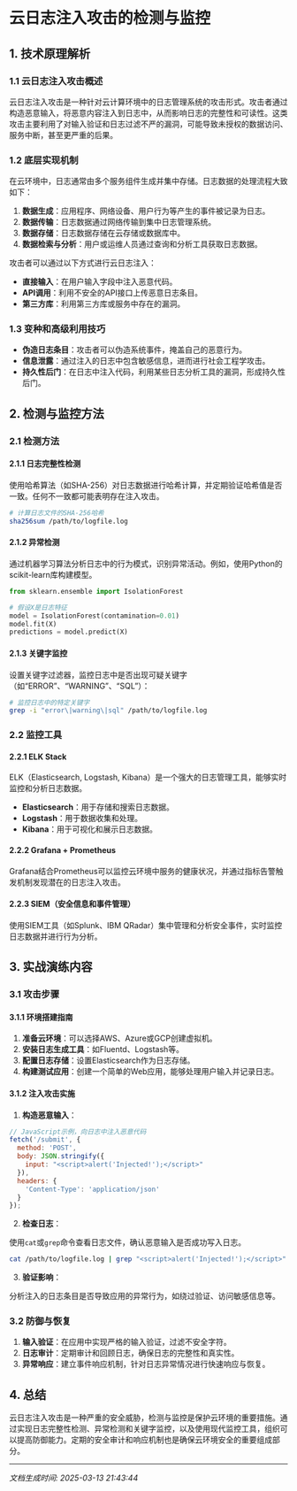# 云日志注入攻击的检测与监控

## 1. 技术原理解析

### 1.1 云日志注入攻击概述

云日志注入攻击是一种针对云计算环境中的日志管理系统的攻击形式。攻击者通过构造恶意输入，将恶意内容注入到日志中，从而影响日志的完整性和可读性。这类攻击主要利用了对输入验证和日志过滤不严的漏洞，可能导致未授权的数据访问、服务中断，甚至更严重的后果。

### 1.2 底层实现机制

在云环境中，日志通常由多个服务组件生成并集中存储。日志数据的处理流程大致如下：

1. **数据生成**：应用程序、网络设备、用户行为等产生的事件被记录为日志。
2. **数据传输**：日志数据通过网络传输到集中日志管理系统。
3. **数据存储**：日志数据存储在云存储或数据库中。
4. **数据检索与分析**：用户或运维人员通过查询和分析工具获取日志数据。

攻击者可以通过以下方式进行云日志注入：

- **直接输入**：在用户输入字段中注入恶意代码。
- **API调用**：利用不安全的API接口上传恶意日志条目。
- **第三方库**：利用第三方库或服务中存在的漏洞。

### 1.3 变种和高级利用技巧

- **伪造日志条目**：攻击者可以伪造系统事件，掩盖自己的恶意行为。
- **信息泄露**：通过注入的日志中包含敏感信息，进而进行社会工程学攻击。
- **持久性后门**：在日志中注入代码，利用某些日志分析工具的漏洞，形成持久性后门。

## 2. 检测与监控方法

### 2.1 检测方法

#### 2.1.1 日志完整性检测

使用哈希算法（如SHA-256）对日志数据进行哈希计算，并定期验证哈希值是否一致。任何不一致都可能表明存在注入攻击。

```bash
# 计算日志文件的SHA-256哈希
sha256sum /path/to/logfile.log
```

#### 2.1.2 异常检测

通过机器学习算法分析日志中的行为模式，识别异常活动。例如，使用Python的scikit-learn库构建模型。

```python
from sklearn.ensemble import IsolationForest

# 假设X是日志特征
model = IsolationForest(contamination=0.01)
model.fit(X)
predictions = model.predict(X)
```

#### 2.1.3 关键字监控

设置关键字过滤器，监控日志中是否出现可疑关键字（如“ERROR”、“WARNING”、“SQL”）：

```bash
# 监控日志中的特定关键字
grep -i "error\|warning\|sql" /path/to/logfile.log
```

### 2.2 监控工具

#### 2.2.1 ELK Stack

ELK（Elasticsearch, Logstash, Kibana）是一个强大的日志管理工具，能够实时监控和分析日志数据。

- **Elasticsearch**：用于存储和搜索日志数据。
- **Logstash**：用于数据收集和处理。
- **Kibana**：用于可视化和展示日志数据。

#### 2.2.2 Grafana + Prometheus

Grafana结合Prometheus可以监控云环境中服务的健康状况，并通过指标告警触发机制发现潜在的日志注入攻击。

#### 2.2.3 SIEM（安全信息和事件管理）

使用SIEM工具（如Splunk、IBM QRadar）集中管理和分析安全事件，实时监控日志数据并进行行为分析。

## 3. 实战演练内容

### 3.1 攻击步骤

#### 3.1.1 环境搭建指南

1. **准备云环境**：可以选择AWS、Azure或GCP创建虚拟机。
2. **安装日志生成工具**：如Fluentd、Logstash等。
3. **配置日志存储**：设置Elasticsearch作为日志存储。
4. **构建测试应用**：创建一个简单的Web应用，能够处理用户输入并记录日志。

#### 3.1.2 注入攻击实施

1. **构造恶意输入**：

```javascript
// JavaScript示例，向日志中注入恶意代码
fetch('/submit', {
  method: 'POST',
  body: JSON.stringify({
    input: "<script>alert('Injected!');</script>"
  }),
  headers: {
    'Content-Type': 'application/json'
  }
});
```

2. **检查日志**：

使用`cat`或`grep`命令查看日志文件，确认恶意输入是否成功写入日志。

```bash
cat /path/to/logfile.log | grep "<script>alert('Injected!');</script>"
```

3. **验证影响**：

分析注入的日志条目是否导致应用的异常行为，如绕过验证、访问敏感信息等。

### 3.2 防御与恢复

1. **输入验证**：在应用中实现严格的输入验证，过滤不安全字符。
2. **日志审计**：定期审计和回顾日志，确保日志的完整性和真实性。
3. **异常响应**：建立事件响应机制，针对日志异常情况进行快速响应与恢复。

## 4. 总结

云日志注入攻击是一种严重的安全威胁，检测与监控是保护云环境的重要措施。通过实现日志完整性检测、异常检测和关键字监控，以及使用现代监控工具，组织可以提高防御能力。定期的安全审计和响应机制也是确保云环境安全的重要组成部分。

---

*文档生成时间: 2025-03-13 21:43:44*
